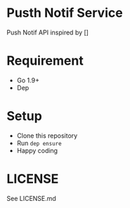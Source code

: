 # Pusth Notif Service
Push Notif API inspired by []

# Requirement
- Go 1.9+
- Dep

# Setup
- Clone this repository
- Run `dep ensure`
- Happy coding

# LICENSE

See LICENSE.md